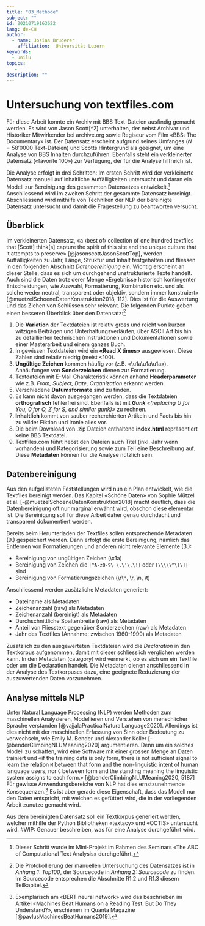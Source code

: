 ```yaml
---
title: "03_Methode"
subject: ""
id: 20210719163622
lang: de-CH
author:
  - name: Josias Bruderer
    affiliation:  Universität Luzern
keywords:
  - unilu
topics:
   - 
description: ""
---
```


# Untersuchung von textfiles.com

Für diese Arbeit konnte ein Archiv mit BBS Text-Dateien ausfindig gemacht werden. Es wird von Jason Scott[^2] unterhalten, der nebst Archivar und Historiker Mitwirkender bei archive.org sowie Regiseur vom Film «BBS: The Documentary» ist. Der Datensatz erscheint aufgrund seines Umfanges ($N=58'0000$ Text-Dateien) und Scotts Hintergrund als geeignet, um eine Analyse von BBS Inhalten durchzuführen. Ebenfalls steht ein verkleinerter Datensatz («favorite 100») zur Verfügung, der für die Analyse hilfreich ist.

Die Analyse erfolgt in drei Schritten: Im ersten Schritt wird der verkleinerte Datensatz manuell auf inhaltliche Auffälligkeiten untersucht und daran ein Modell zur Bereinigung des gesammten Datensatzes entwickelt.[^7] Anschliessend wird im zweiten Schritt der gesammte Datensatz bereinigt. Abschliessend wird mithilfe von Techniken der NLP der bereinigte Datensatz untersucht und damit die Fragestellung zu beantworten versucht.   

## Überblick

Im verkleinerten Datensatz, «a ‹best of› collection of one hundred textfiles that [Scott] think[s] capture the spirit of this site and the unique culture that it attempts to preserve» [@jasonscottJasonScottTop], werden Auffälligkeiten zu Jahr, Länge, Struktur und Inhalt festgehalten und fliessen in den folgenden Abschnitt *Datenbereinigung* ein. Wichtig erscheint an dieser Stelle, dass es sich um durchgehend unstrukturierte Texte handelt. Auch sind die Daten trotz derer Menge «Ergebnisse historisch kontingenter Entscheidungen, wie Auswahl, Formatierung, Kombination etc. und als solche weder neutral, transparent oder objektiv, sondern immer konstruiert» [@muetzelSchoeneDatenKonstruktion2018, 112]. Dies ist für die Auswertung und das Ziehen von Schlüssen sehr relevant. Die folgenden Punkte geben einen besseren Überblick über den Datensatz:[^8]

1. Die **Variation** der Textdateien ist relativ gross und reicht von kurzen witzigen Beiträgen und Unterhaltungsverläufen, über ASCII Art bis hin zu detaillierten technischen Instruktionen und Dokumentationen sowie einer Masterarbeit und einem ganzes Buch.
2. In gewissen Textdateien wird ein **«Read X times»** ausgewiesen. Diese Zahlen sind relativ niedrig (meist <100). 
3. **Ungültige Zeichen** kommen häufig vor (z.B. «\\u1a\\u1a\\u1a»). Anhäufungen von **Sonderzeichen** dienen zur Formatierung.
4. Textdateien mit E-Mail Charakteristik können anhand **Headerparameter** wie z.B. *From, Subject, Date, Organization* erkannt werden.
5. Verschiedene **Datumsformate** sind zu finden.
6. Es kann nicht davon ausgegangen werden, dass die Textdateien **orthografisch** fehlerfrei sind. Ebenfalls ist mit ***Gunk** «(replacing U for You, 0 for O, Z for S, and similar gunk)»* zu rechnen.
7. **Inhaltlich** kommt von sauber recherchierten Artikeln und Facts bis hin zu wilder Fiktion und Ironie alles vor. 
8. Die beim Download von .zip Dateien enthaltene **index.html** repräsentiert keine BBS Textdatei.
9. Textfiles.com führt nebst den Dateien auch Titel (inkl. Jahr wenn vorhanden) und Kategorisierung sowie zum Teil eine Beschreibung auf. Diese **Metadaten** können für die Analyse nützlich sein.

## Datenbereinigung

Aus den aufgelisteten Feststellungen wird nun ein Plan entwickelt, wie die Textfiles bereinigt werden. Das Kapitel «Schöne Daten» von Sophie Mützel et al. [-@muetzelSchoeneDatenKonstruktion2018] macht deutlich, dass die Datenbereinigung oft nur marginal erwähnt wird, obschon diese elementar ist. Die Bereinigung soll für diese Arbeit daher genau durchdacht und transparent dokumentiert werden.

Bereits beim Herunterladen der Textfiles sollen entsprechende Metadaten (9.) gespeichert werden. Dann erfolgt die erste Bereinigung, nämlich das Entfernen von Formatierungen und anderen nicht relevante Elemente (3.):

* Bereinigung von ungültigen Zeichen (\\x1a)
* Bereinigung von Zeichen die `[^A-z0-9\ \.\'\,\!]` oder `[\\\\\^\[\]]` sind
* Bereinigung von Formatierungszeichen (\\r\\n, \\r, \\n, \\t)

Anschliessend werden zusätzliche Metadaten generiert:

* Dateiname als Metadaten
* Zeichenanzahl (raw) als Metadaten
* Zeichenanzahl (bereinigt) als Metadaten
* Durchschnittliche Spaltenbreite (raw) als Metadaten
* Anteil von Fliesstext gegenüber Sonderzeichen (raw) als Metadaten
* Jahr des Textfiles (Annahme: zwischen 1960-1999) als Metadaten



Zusätzlich zu den ausgewerteten Textdateien wird die *Declaration* in den Textkorpus aufgenommen, damit mit dieser schliesslich verglichen werden kann. In den Metadaten (category) wird vermerkt, ob es sich um ein Textfile oder um die Declaration handelt. Die Metadaten dienen anschliessend in der Analyse des Textkorpuses dazu, eine geeignete Reduzierung der auszuwertenden Daten vorzunehmen.


## Analyse mittels NLP

Unter Natural Language Processing (NLP) werden Methoden zum maschinellen Analysieren, Modellieren und Verstehen von menschlicher Sprache verstanden [@vajjalaPracticalNaturalLanguage2020]. Allerdings ist dies nicht mit der maschinellen Erfassung von Sinn oder Bedeutung zu verwechseln, wie Emily M. Bender und Alexander Koller [-@benderClimbingNLUMeaning2020] argumentieren. Denn um ein solches Modell zu schaffen, wird eine Software mit einer grossen Menge an Daten trainiert und «if the training data is only form, there is not sufficient signal to learn the relation `M` between that form and the non-linguistic intent of human language users, nor `C` between form and the standing meaning the linguistic system assigns to each form.» [@benderClimbingNLUMeaning2020, 5187] Für gewisse Anwendungsbereiche von NLP hat dies ernstzunehmende Konsequenzen.[^9] Es ist aber gerade diese Eigenschaft, dass das Modell nur den Daten entspricht, mit welchen es gefüttert wird, die in der vorliegenden Arbeit zunutze gemacht wird. 

Aus dem bereinigten Datensatz soll ein Textkorpus generiert werden, welcher mithilfe der Python Bibliotheken «textacy» und «OCTIS» untersucht wird. #WIP: Genauer beschreiben, was für eine Analyse durchgeführt wird.









[^7]: Dieser Schritt wurde im Mini-Projekt im Rahmen des Seminars «The ABC of Computational Text Analysis» durchgeführt.
[^8]: Die Protokollierung der manuellen Untersuchung des Datensatzes ist in *Anhang 1: Top100*, der Sourcecode in *Anhang 2: Sourcecode* zu finden. Im Sourcecode entsprechen die Abschnitte R1.2 und R1.3 diesem Teilkapitel. 
[^9]: Exemplarisch am «BERT neural network» wird das beschrieben im Artikel «Machines Beat Humans on a Reading Test. But Do They Understand?», erschienen im Quanta Magazine [@pavlusMachinesBeatHumans2019].